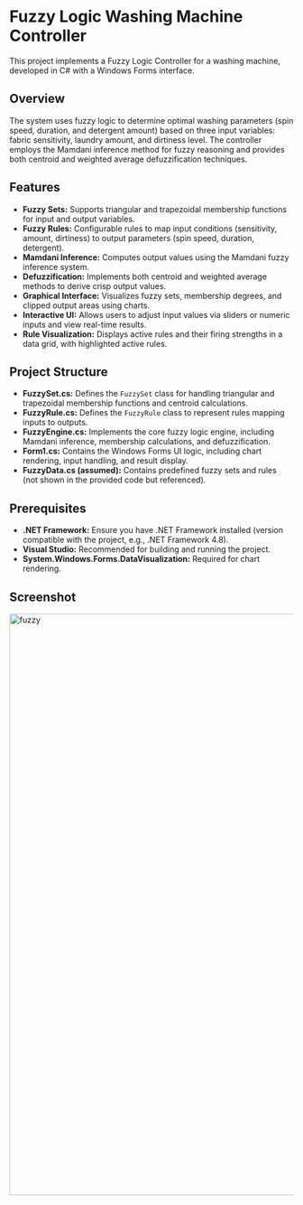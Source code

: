 # Fuzzy Logic Washing Machine Controller
This project implements a Fuzzy Logic Controller for a washing machine, developed in C# with a Windows Forms interface.
## Overview
The system uses fuzzy logic to determine optimal washing parameters (spin speed, duration, and detergent amount) based on three input variables: fabric sensitivity, laundry amount, and dirtiness level. The controller employs the Mamdani inference method for fuzzy reasoning and provides both centroid and weighted average defuzzification techniques.

## Features
- **Fuzzy Sets:** Supports triangular and trapezoidal membership functions for input and output variables.
- **Fuzzy Rules:** Configurable rules to map input conditions (sensitivity, amount, dirtiness) to output parameters (spin speed, duration, detergent).
- **Mamdani Inference:** Computes output values using the Mamdani fuzzy inference system.
- **Defuzzification:** Implements both centroid and weighted average methods to derive crisp output values.
- **Graphical Interface:** Visualizes fuzzy sets, membership degrees, and clipped output areas using charts.
- **Interactive UI:** Allows users to adjust input values via sliders or numeric inputs and view real-time results.
- **Rule Visualization:** Displays active rules and their firing strengths in a data grid, with highlighted active rules.

## Project Structure
- **FuzzySet.cs:** Defines the `FuzzySet` class for handling triangular and trapezoidal membership functions and centroid calculations.
- **FuzzyRule.cs:** Defines the `FuzzyRule` class to represent rules mapping inputs to outputs.
- **FuzzyEngine.cs:** Implements the core fuzzy logic engine, including Mamdani inference, membership calculations, and defuzzification.
- **Form1.cs:** Contains the Windows Forms UI logic, including chart rendering, input handling, and result display.
- **FuzzyData.cs (assumed):** Contains predefined fuzzy sets and rules (not shown in the provided code but referenced).

## Prerequisites
- **.NET Framework:** Ensure you have .NET Framework installed (version compatible with the project, e.g., .NET Framework 4.8).
- **Visual Studio:** Recommended for building and running the project.
- **System.Windows.Forms.DataVisualization:** Required for chart rendering.

## Screenshot

<img width="1920" height="1030" alt="fuzzy" src="https://github.com/user-attachments/assets/3b6e29b2-1d34-43eb-a5ca-89aba4bc3490" />

